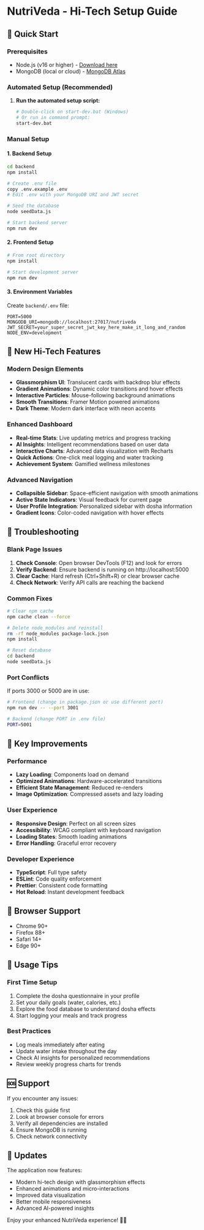 # NutriVeda - Hi-Tech Setup Guide

## 🚀 Quick Start

### Prerequisites
- Node.js (v16 or higher) - [Download here](https://nodejs.org/)
- MongoDB (local or cloud) - [MongoDB Atlas](https://www.mongodb.com/cloud/atlas)

### Automated Setup (Recommended)
1. **Run the automated setup script:**
   ```bash
   # Double-click on start-dev.bat (Windows)
   # Or run in command prompt:
   start-dev.bat
   ```

### Manual Setup

#### 1. Backend Setup
```bash
cd backend
npm install

# Create .env file
copy .env.example .env
# Edit .env with your MongoDB URI and JWT secret

# Seed the database
node seedData.js

# Start backend server
npm run dev
```

#### 2. Frontend Setup
```bash
# From root directory
npm install

# Start development server
npm run dev
```

#### 3. Environment Variables
Create `backend/.env` file:
```env
PORT=5000
MONGODB_URI=mongodb://localhost:27017/nutriveda
JWT_SECRET=your_super_secret_jwt_key_here_make_it_long_and_random
NODE_ENV=development
```

## 🎨 New Hi-Tech Features

### Modern Design Elements
- **Glassmorphism UI**: Translucent cards with backdrop blur effects
- **Gradient Animations**: Dynamic color transitions and hover effects
- **Interactive Particles**: Mouse-following background animations
- **Smooth Transitions**: Framer Motion powered animations
- **Dark Theme**: Modern dark interface with neon accents

### Enhanced Dashboard
- **Real-time Stats**: Live updating metrics and progress tracking
- **AI Insights**: Intelligent recommendations based on user data
- **Interactive Charts**: Advanced data visualization with Recharts
- **Quick Actions**: One-click meal logging and water tracking
- **Achievement System**: Gamified wellness milestones

### Advanced Navigation
- **Collapsible Sidebar**: Space-efficient navigation with smooth animations
- **Active State Indicators**: Visual feedback for current page
- **User Profile Integration**: Personalized sidebar with dosha information
- **Gradient Icons**: Color-coded navigation with hover effects

## 🔧 Troubleshooting

### Blank Page Issues
1. **Check Console**: Open browser DevTools (F12) and look for errors
2. **Verify Backend**: Ensure backend is running on http://localhost:5000
3. **Clear Cache**: Hard refresh (Ctrl+Shift+R) or clear browser cache
4. **Check Network**: Verify API calls are reaching the backend

### Common Fixes
```bash
# Clear npm cache
npm cache clean --force

# Delete node_modules and reinstall
rm -rf node_modules package-lock.json
npm install

# Reset database
cd backend
node seedData.js
```

### Port Conflicts
If ports 3000 or 5000 are in use:
```bash
# Frontend (change in package.json or use different port)
npm run dev -- --port 3001

# Backend (change PORT in .env file)
PORT=5001
```

## 🌟 Key Improvements

### Performance
- **Lazy Loading**: Components load on demand
- **Optimized Animations**: Hardware-accelerated transitions
- **Efficient State Management**: Reduced re-renders
- **Image Optimization**: Compressed assets and lazy loading

### User Experience
- **Responsive Design**: Perfect on all screen sizes
- **Accessibility**: WCAG compliant with keyboard navigation
- **Loading States**: Smooth loading animations
- **Error Handling**: Graceful error recovery

### Developer Experience
- **TypeScript**: Full type safety
- **ESLint**: Code quality enforcement
- **Prettier**: Consistent code formatting
- **Hot Reload**: Instant development feedback

## 📱 Browser Support
- Chrome 90+
- Firefox 88+
- Safari 14+
- Edge 90+

## 🎯 Usage Tips

### First Time Setup
1. Complete the dosha questionnaire in your profile
2. Set your daily goals (water, calories, etc.)
3. Explore the food database to understand dosha effects
4. Start logging your meals and track progress

### Best Practices
- Log meals immediately after eating
- Update water intake throughout the day
- Check AI insights for personalized recommendations
- Review weekly progress charts for trends

## 🆘 Support

If you encounter any issues:
1. Check this guide first
2. Look at browser console for errors
3. Verify all dependencies are installed
4. Ensure MongoDB is running
5. Check network connectivity

## 🔄 Updates

The application now features:
- Modern hi-tech design with glassmorphism effects
- Enhanced animations and micro-interactions
- Improved data visualization
- Better mobile responsiveness
- Advanced AI-powered insights

Enjoy your enhanced NutriVeda experience! 🌿✨